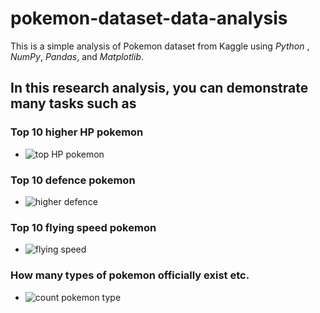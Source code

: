 # pokemon-dataset-data-analysis

This is a simple analysis of Pokemon dataset from Kaggle using  *Python* ,  *NumPy*, *Pandas*, and  *Matplotlib*.


## In this research analysis, you can demonstrate many tasks such as

### Top 10 higher HP pokemon

* ![top HP pokemon](https://user-images.githubusercontent.com/64283478/95458871-6fc42c00-0990-11eb-9672-6561ad2dc302.png)

### Top 10 defence pokemon

* ![higher defence](https://user-images.githubusercontent.com/64283478/95458938-85395600-0990-11eb-9ffa-bfc8606ddb95.png)


### Top 10 flying speed pokemon

* ![flying speed](https://user-images.githubusercontent.com/64283478/95458980-984c2600-0990-11eb-83d7-f88879951dca.png)


### How many types of pokemon officially exist etc.

* ![count pokemon type](https://user-images.githubusercontent.com/64283478/95459008-a437e800-0990-11eb-9dba-0266ed21754c.png)
